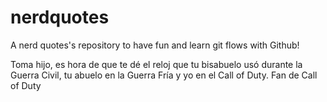 # nerdquotes
A nerd quotes's repository to have fun and learn git flows with Github!

Toma hijo, es hora de que te dé el reloj que tu bisabuelo usó durante la Guerra Civil, tu abuelo en la Guerra Fría y yo en el Call of Duty.
Fan de Call of Duty
